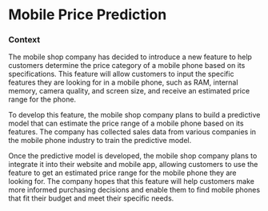 # Mobile Price Prediction

### Context
The mobile shop company has decided to introduce a new feature to help customers determine the price category of a mobile phone based on its specifications. This feature will allow customers to input the specific features they are looking for in a mobile phone, such as RAM, internal memory, camera quality, and screen size, and receive an estimated price range for the phone.

To develop this feature, the mobile shop company plans to build a predictive model that can estimate the price range of a mobile phone based on its features. The company has collected sales data from various companies in the mobile phone industry to train the predictive model.

Once the predictive model is developed, the mobile shop company plans to integrate it into their website and mobile app, allowing customers to use the feature to get an estimated price range for the mobile phone they are looking for. The company hopes that this feature will help customers make more informed purchasing decisions and enable them to find mobile phones that fit their budget and meet their specific needs.


